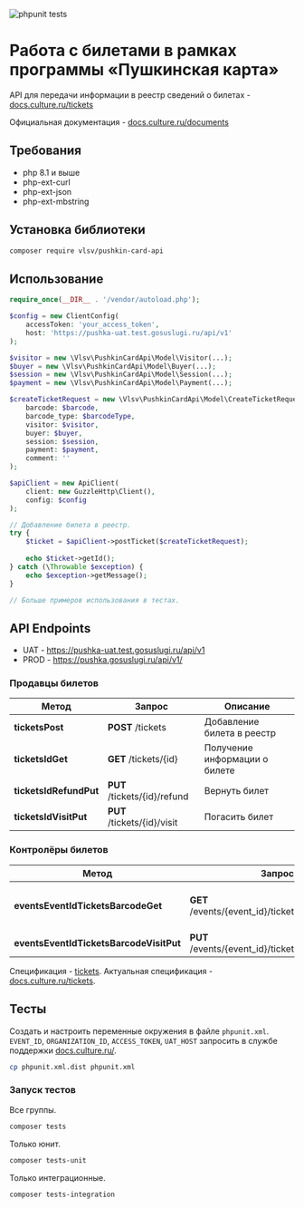 ![phpunit tests](https://github.com/skodnik/pushkin-card-api/actions/workflows/php.yml/badge.svg)

# Работа с билетами в рамках программы «Пушкинская карта»
API для передачи информации в реестр сведений о билетах - [docs.culture.ru/tickets](https://docs.culture.ru/tickets/)

Официальная документация - [docs.culture.ru/documents](https://docs.culture.ru/documents)

## Требования
- php 8.1 и выше
- php-ext-curl
- php-ext-json
- php-ext-mbstring

## Установка библиотеки
```bash
composer require vlsv/pushkin-card-api
```

## Использование
```php
require_once(__DIR__ . '/vendor/autoload.php');

$config = new ClientConfig(
    accessToken: 'your_access_token',
    host: 'https://pushka-uat.test.gosuslugi.ru/api/v1'
);

$visitor = new \Vlsv\PushkinCardApi\Model\Visitor(...);
$buyer = new \Vlsv\PushkinCardApi\Model\Buyer(...);
$session = new \Vlsv\PushkinCardApi\Model\Session(...);
$payment = new \Vlsv\PushkinCardApi\Model\Payment(...);

$createTicketRequest = new \Vlsv\PushkinCardApi\Model\CreateTicketRequest(
    barcode: $barcode,
    barcode_type: $barcodeType,
    visitor: $visitor,
    buyer: $buyer,
    session: $session,
    payment: $payment,
    comment: ''
);

$apiClient = new ApiClient(
    client: new GuzzleHttp\Client(),
    config: $config
);

// Добавление билета в реестр.
try {
    $ticket = $apiClient->postTicket($createTicketRequest);
    
    echo $ticket->getId();
} catch (\Throwable $exception) {
    echo $exception->getMessage();
}

// Больше примеров использования в тестах.
```

## API Endpoints

- UAT - https://pushka-uat.test.gosuslugi.ru/api/v1
- PROD - https://pushka.gosuslugi.ru/api/v1/

### Продавцы билетов
| Метод                                   | Запрос                                             | Описание                                |
|-----------------------------------------|----------------------------------------------------|-----------------------------------------|
| **ticketsPost**                         | **POST** /tickets                                  | Добавление билета в реестр              |
| **ticketsIdGet**                        | **GET** /tickets/{id}                              | Получение информации о билете           |
| **ticketsIdRefundPut**                  | **PUT** /tickets/{id}/refund                       | Вернуть билет                           |
| **ticketsIdVisitPut**                   | **PUT** /tickets/{id}/visit                        | Погасить билет                          |

### Контролёры билетов
| Метод                                   | Запрос                                             | Описание                                |
|-----------------------------------------|----------------------------------------------------|-----------------------------------------|
| **eventsEventIdTicketsBarcodeGet**      | **GET** /events/{event_id}/tickets/{barcode}       | Получение информации о сеансе по билету |
| **eventsEventIdTicketsBarcodeVisitPut** | **PUT** /events/{event_id}/tickets/{barcode}/visit | Погасить билет                          |

Спецификация - [tickets](specs/tickets.yaml). Актуальная спецификация - [docs.culture.ru/tickets](https://docs.culture.ru/tickets/).

## Тесты
Создать и настроить переменные окружения в файле `phpunit.xml`. `EVENT_ID`, `ORGANIZATION_ID`, `ACCESS_TOKEN`, `UAT_HOST` запросить в службе поддержки [docs.culture.ru/](https://docs.culture.ru/).
```bash
cp phpunit.xml.dist phpunit.xml
```

### Запуск тестов
Все группы.
```bash
composer tests
```

Только юнит.
```bash
composer tests-unit
```

Только интеграционные.
```bash
composer tests-integration
```
